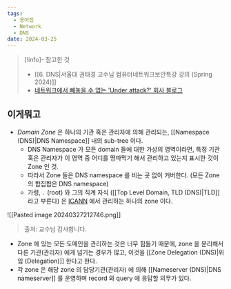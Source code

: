 ```yaml
---
tags:
  - 용어집
  - Network
  - DNS
date: 2024-03-25
---
```

> [!info]- 참고한 것
> - [[6. DNS|서울대 권태경 교수님 컴퓨터네트워크보안특강 강의 (Spring 2024)]]
> - [네트워크에서 빼놓을 수 없는 'Under attack?' 회사 블로그](https://www.cloudflare.com/learning/dns/glossary/dns-zone/)

## 이게뭐고

- *Domain Zone* 은 하나의 기관 혹은 관리자에 의해 관리되는, [[Namespace (DNS)|DNS Namespace]] 내의 sub-tree 이다.
	- DNS Namespace 가 모든 domain 들에 대한 가상의 영역이라면, 특정 기관 혹은 관리자가 이 영역 중 어디를 땅따먹기 해서 관리하고 있는지 표시한 것이 Zone 인 것.
	- 따라서 Zone 들은 DNS namespace 를 비는 곳 없이 커버한다. (모든 Zone 의 합집합은 DNS namespace)
	- 가령, `.` (root) 와 그의 직계 자식 ([[Top Level Domain, TLD (DNS)|TLD]] 라고 부른다) 은 [ICANN](https://www.icann.org/) 에서 관리하는 하나의 zone 이다.

![[Pasted image 20240327212746.png]]
> 출처: 교수님 감사합니다.

- Zone 에 있는 모든 도메인을 관리하는 것은 너무 힘들기 때문에, zone 을 분리해서 다른 기관(관리자) 에게 넘기는 경우가 많고, 이것을 [[Zone Delegation (DNS)|위임 (Delegation)]] 한다고 한다.
- 각 zone 은 해당 zone 의 담당기관(관리자) 에 의해 [[Nameserver (DNS)|DNS nameserver]] 를 운영하며 record 와 query 에 응답할 의무가 있다.